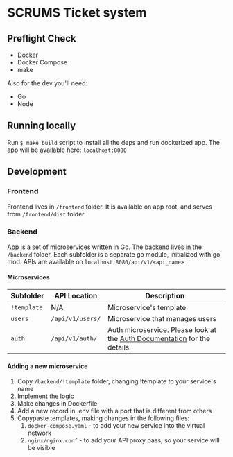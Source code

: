 # SCRUMS Ticket system

## Preflight Check

- Docker
- Docker Compose
- make

Also for the dev you'll need:

- Go
- Node


## Running locally

Run `$ make build` script to install all the deps and run dockerized app.
The app will be available here: `localhost:8080`

## Development

### Frontend

Frontend lives in `/frontend` folder. It is available on app root, and serves from `/frontend/dist` folder.

### Backend

App is a set of microservices written in Go.
The backend lives in the `/backend` folder. Each subfolder is a separate go module, initialized with go mod.
APIs are available on `localhost:8080/api/v1/<api_name>`

#### Microservices

Subfolder   | API Location      | Description
------------|-------------------|------------
`!template` | N/A               | Microservice's template 
`users`     | `/api/v1/users/`  | Microservice that manages users
`auth`      | `/api/v1/auth/`   | Auth microservice. Please look at the [Auth Documentation](backend/auth/README.md) for the details.

#### Adding a new microservice

1. Copy `/backend/!template` folder, changing !template to your service's name
1. Implement the logic
1. Make changes in Dockerfile
1. Add a new record in .env file with a port that is different from others
1. Copypaste templates, making changes in the following files: 
    1. `docker-compose.yaml` - to add your new service into the virtual network
    1. `nginx/nginx.conf` - to add your API proxy pass, so your service will be visible

